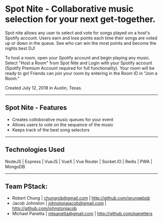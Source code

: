 # Spot Nite - Collaborative music selection for your next get-together.

Spot nite allows any user to select and vote for songs played on a host's Spotify account. Users earn and lose points each time their songs are voted up or down in the queue. See who can win the most points and become the nights best DJ! 

To host a room, open your Spotify account and begin playing any music. Select "Host a Room" from Spot Nite and Login with your Spotify account (Spotify Premium Account required for full functionality). Your room will be ready to go! Friends can join your room by entering in the Room ID in "Join a Room."

Created July 12, 2018 in Austin, Texas.

---
## Spot Nite - Features
- Creates colloborative music queues for your event
- Allows users to vote on the sequence of the music
- Keeps track of the best song selectors

---
## Technologies Used
NodeJS | Express | VueJS  | VueX | Vue Router | Socket.IO | Redis | PWA | MongoDB

---
## Team PStack:
- Robert Chung | chungrob@gmail.com | http://github.com/grungebob
- Jacob Johnston | johnstonajacob@gmail.com | http://github.com/johnstonjacob
- Michael Panetta | mtpanetta@gmail.com | http://github.com/panetters
